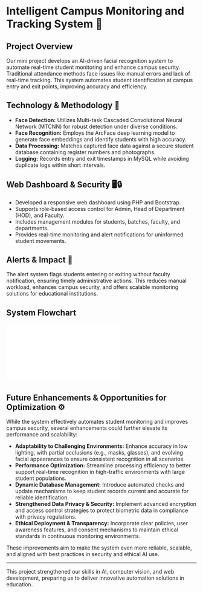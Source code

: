 # Intelligent Campus Monitoring and Tracking System 🚀

## Project Overview
Our mini project develops an AI-driven facial recognition system to automate real-time student monitoring and enhance campus security. Traditional attendance methods face issues like manual errors and lack of real-time tracking. This system automates student identification at campus entry and exit points, improving accuracy and efficiency.

## Technology & Methodology 🧠
- **Face Detection:** Utilizes Multi-task Cascaded Convolutional Neural Network (MTCNN) for robust detection under diverse conditions.
- **Face Recognition:** Employs the ArcFace deep learning model to generate face embeddings and identify students with high accuracy.
- **Data Processing:** Matches captured face data against a secure student database containing register numbers and photographs.
- **Logging:** Records entry and exit timestamps in MySQL while avoiding duplicate logs within short intervals.

## Web Dashboard & Security 🖥️🔒
- Developed a responsive web dashboard using PHP and Bootstrap.
- Supports role-based access control for Admin, Head of Department (HOD), and Faculty.
- Includes management modules for students, batches, faculty, and departments.
- Provides real-time monitoring and alert notifications for uninformed student movements.

## Alerts & Impact 🔔
The alert system flags students entering or exiting without faculty notification, ensuring timely administrative actions. This reduces manual workload, enhances campus security, and offers scalable monitoring solutions for educational institutions.

## System Flowchart
![System Flowchart](images/System_Workflow.pdf)

## Future Enhancements & Opportunities for Optimization ⚙️

While the system effectively automates student monitoring and improves campus security, several enhancements could further elevate its performance and scalability:

- **Adaptability to Challenging Environments:** Enhance accuracy in low lighting, with partial occlusions (e.g., masks, glasses), and evolving facial appearances to ensure consistent recognition in all scenarios.
- **Performance Optimization:** Streamline processing efficiency to better support real-time recognition in high-traffic environments with large student populations.
- **Dynamic Database Management:** Introduce automated checks and update mechanisms to keep student records current and accurate for reliable identification.
- **Strengthened Data Privacy & Security:** Implement advanced encryption and access control strategies to protect biometric data in compliance with privacy regulations.
- **Ethical Deployment & Transparency:** Incorporate clear policies, user awareness features, and consent mechanisms to maintain ethical standards in continuous monitoring environments.

These improvements aim to make the system even more reliable, scalable, and aligned with best practices in security and ethical AI use.




---

This project strengthened our skills in AI, computer vision, and web development, preparing us to deliver innovative automation solutions in education.
